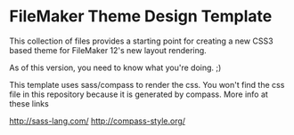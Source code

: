 FileMaker Theme Design Template
===============================

This collection of files provides a starting point for creating a new CSS3
based theme for FileMaker 12's new layout rendering.

As of this version, you need to know what you're doing. ;)

This template uses sass/compass to render the css. You won't find the css file
in this repository because it is generated by compass. More info at these links

http://sass-lang.com/
http://compass-style.org/